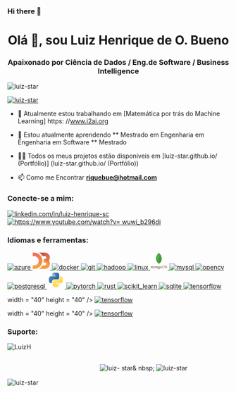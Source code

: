 ### Hi there 👋

<h1 align = "center"> Olá 👋, sou Luiz Henrique de O. Bueno </h1>
<h3 align = "center"> Apaixonado por Ciência de Dados / Eng.de Software / Business Intelligence </h3>

<img src = "https://komarev.com/ghpvc/?username=luiz-star&label=Profile%20views&color=0e75b6&style=flat" alt = "luiz-star" /> </p>

<p align = "left"> <a href="https://github.com/ryo-ma/github-profile-trophy"> <img src = "https://github-profile-trophy.vercel.app /? username = luiz-star "alt =" luiz-star "/> </a> </p>

- 🔭 Atualmente estou trabalhando em [Matemática por trás do Machine Learning] https: //www.i2ai.org 

- 🌱 Estou atualmente aprendendo ** Mestrado em Engenharia em Engenharia em Software ** Mestrado

- 👨‍💻 Todos os meus projetos estão disponíveis em [luiz-star.github.io/ (Portfólio)] (luiz-star.github.io/ (Portfólio))

- 📫 Como me Encontrar **riquebue@hotmail.com**

<h3 align = "left"> Conecte-se a mim: </h3>
<p align = "left">
<a href = "https://linkedin.com/in/linkedin.com/in/luiz-henrique-sc "target =" blank "> <img align =" center "src =" https://raw.githubusercontent.com/rahuldkjain/github-profile-readme-generator/master/src/images/icons/Social/linked-in -alt.svg "alt =" linkedin.com/in/luiz-henrique-sc "height =" 30 "width =" 40 "/> </a>
<a href="https://youtu.be/J0vFuu9Cb8A" target="blank"> <img align = "center" src = "https : //raw.githubusercontent.com/rahuldkjain/github-profile-readme-generator/master/src/images/icons/Social/youtube.svg "alt =" https://www.youtube.com/watch?v= wuwi_b296di "height =" 30 "width =" 40 "/> </a>
</p>

<h3 align =" left "> Idiomas e ferramentas: </h3>
<p align = "left"> <a href="https://azure.microsoft.com/en-in/" target="_blank"> <img src = "https://www.vectorlogo.zone/logos /microsoft_azure/microsoft_azure-icon.svg "alt =" azure "width =" 40 "height =" 40 "/> </a> <a href="https://d3js.org/" target="_blank"> <img src = "https://raw.githubusercontent.com/devicons/devicon/master/icons/d3js/d3js-original.svg" alt = "d3js" width = "40" height = "40" /> </ a> <a href="https://www.docker.com/" target="_blank"> <img src = "https://raw.githubusercontent.com/devicons/devicon/master/icons/docker/docker -original-wordmark.svg "alt = "docker" width = "40" height = "40" /> </a> <a href="https://git-scm.com/" target="_blank"> <img src = "https: //www.vectorlogo.zone/logos/git-scm/git-scm-icon.svg "alt =" git "width =" 40 "height =" 40 "/> </a> <a href =" https: //hadoop.apache.org/ "target =" _ blank "> <img src =" https://www.vectorlogo.zone/logos/apache_hadoop/apache_hadoop-icon.svg "alt =" hadoop "width =" 40 " height = "40" /> </a> <a href="https://www.linux.org/" target="_blank"> <img src = "https: //raw.githubusercontent.com / devicons / devicon / master / icons / linux / linux-original.svg "alt =" linux "width =" 40 "height =" 40 "/> </a> <a href =" https: // www. mongodb.com/ "target =" _ blank "> <img src =" https://raw.githubusercontent.com/devicons/devicon/master/icons/mongodb/mongodb-original-wordmark.svg "alt =" mongodb "largura = "40" height = "40" /> </a> <a href="https://www.mysql.com/" target="_blank"> <img src = "https: //raw.githubusercontent. com / devicons / devicon / master / icons / mysql / mysql-original-wordmark.svg "alt =" mysql "width =" 40 "height =" 40 "/> </a> <a href =" https: // opencv.org/ "target = "_ blank"> <img src = "https://www.vectorlogo.zone/logos/opencv/opencv-icon.svg" alt = "opencv" width = "40" height = "40" /> </ a> <a href="https://www.postgresql.org" target="_blank"> <img src = "https://raw.githubusercontent.com/devicons/devicon/master/icons/postgresql/postgresql- original-wordmark.svg "alt =" postgresql "width =" 40 "height =" 40 "/> </a> <a href="https://www.python.org" target="_blank"> <img src = "https://raw.githubusercontent.com/devicons/devicon/master/icons/python/python-original.svg" alt = "python" width = "40" height = "40" /> </a><a href="https://pytorch.org/" target="_blank"> <img src = "https://www.vectorlogo.zone/logos/pytorch/pytorch-icon.svg" alt = "pytorch" width = "40" height = "40" /> </a> <a href="https://www.rust-lang.org" target="_blank"> <img src = "https: // raw. githubusercontent.com/devicons/devicon/master/icons/rust/rust-plain.svg "alt =" rust "width =" 40 "height =" 40 "/> </a> <a href =" https: // scikit-learn.org/ "target =" _ blank "> <img src =" https://upload.wikimedia.org/wikipedia/commons/0/05/Scikit_learn_logo_small.svg "alt =" scikit_learn "width =" 40 " altura = "40 "/> </a> <a href="https://www.sqlite.org/" target="_blank"> <img src =" https://www.vectorlogo.zone/logos/sqlite/sqlite -icon.svg "alt =" sqlite "width =" 40 "height =" 40 "/> </a> <a href="https://www.tensorflow.org" target="_blank"> <img src = "https://www.vectorlogo.zone/logos/tensorflow/tensorflow-icon.svg" alt = "tensorflow" width = "40" height = "40" /> </a> </p>width = "40" height = "40" /> </a> <a href="https://www.tensorflow.org" target="_blank"> <img src = "https: //www.vectorlogo. zone / logos / tensorflow / tensorflow-icon.svg "alt =" tensorflow "width =" 40 "height =" 40 "/> </a> </p>width = "40" height = "40" /> </a> <a href="https://www.tensorflow.org" target="_blank"> <img src = "https: //www.vectorlogo. zone / logos / tensorflow / tensorflow-icon.svg "alt =" tensorflow "width =" 40 "height =" 40 "/> </a> </p>

<h3 align = "left"> Suporte: </h3>
<p> <a href="https://www.buymeacoffee.com/LuizH"> <img align = "left" src = "https: // cdn .buymeacoffee.com / buttons / v2 / default-yellow.png "height =" 50 "width =" 210 "alt =" LuizH "/> </a> </p> <br> <br>

<p> <img align = "left" src = "https://github-readme-stats.vercel.app/api/top-langs?username=luiz-star&show_icons=true&locale=en&layout=compact" alt = "luiz- star "/> </p>

<p> & nbsp; <img align =" center "src =" https://github-readme-stats.vercel.app/api?username=luiz-star&show_icons=true&locale=en "alt = "luiz-star" /> </p>

<p> <img align = "center" src = "https://github-readme-streak-stats.herokuapp.com/?user=luiz-star&" alt = "luiz-star" /> </p>

